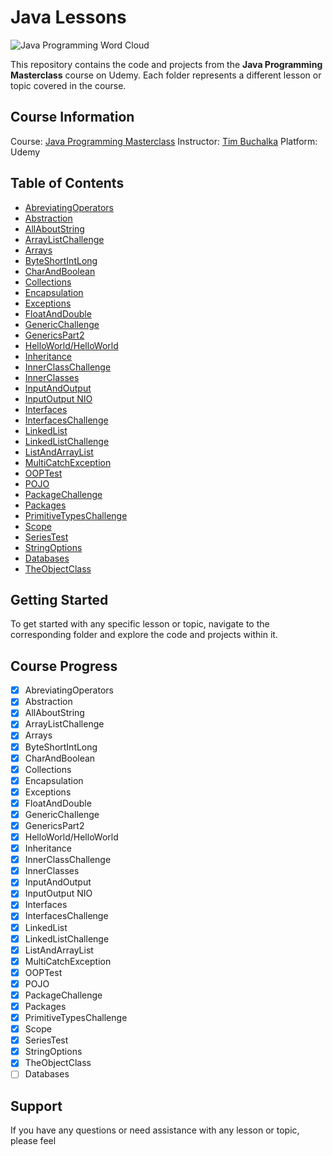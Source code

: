 # Java Lessons

![Java Programming Word Cloud](https://thumbs.dreamstime.com/z/java-programming-word-cloud-hand-sphere-concept-white-background-127724638.jpg)


This repository contains the code and projects from the **Java Programming Masterclass** course on Udemy. Each folder represents a different lesson or topic covered in the course.

## Course Information

Course: [Java Programming Masterclass](https://www.udemy.com/course/java-the-complete-java-developer-course/)
Instructor: [Tim Buchalka](https://www.udemy.com/user/timbuchalka/)
Platform: Udemy

## Table of Contents

- [AbreviatingOperators](./AbreviatingOperators)
- [Abstraction](./Abstraction)
- [AllAboutString](./AllAboutString)
- [ArrayListChallenge](./ArrayListChallenge)
- [Arrays](./Arrays)
- [ByteShortIntLong](./ByteShortIntLong)
- [CharAndBoolean](./CharAndBoolean)
- [Collections](./Collections)
- [Encapsulation](./Encapsulation)
- [Exceptions](./Exceptions)
- [FloatAndDouble](./FloatAndDouble)
- [GenericChallenge](./GenericChallenge)
- [GenericsPart2](./GenericsPart2)
- [HelloWorld/HelloWorld](./HelloWorld/HelloWorld)
- [Inheritance](./Inheritance)
- [InnerClassChallenge](./InnerClassChallenge)
- [InnerClasses](./InnerClasses)
- [InputAndOutput](./InputAndOutput)
- [InputOutput NIO](./InputOutput%20NIO)
- [Interfaces](./Interfaces)
- [InterfacesChallenge](./InterfacesChallenge)
- [LinkedList](./LinkedList)
- [LinkedListChallenge](./LinkedListChallenge)
- [ListAndArrayList](./ListAndArrayList)
- [MultiCatchException](./MultiCatchException)
- [OOPTest](./OOPTest)
- [POJO](./POJO)
- [PackageChallenge](./PackageChallenge)
- [Packages](./Packages)
- [PrimitiveTypesChallenge](./PrimitiveTypesChallenge)
- [Scope](./Scope)
- [SeriesTest](./SeriesTest)
- [StringOptions](./StringOptions)
- [Databases](./Databases)
- [TheObjectClass](./TheObjectClass)

## Getting Started

To get started with any specific lesson or topic, navigate to the corresponding folder and explore the code and projects within it.

## Course Progress
- [x] AbreviatingOperators
- [x] Abstraction
- [x] AllAboutString
- [x] ArrayListChallenge
- [x] Arrays
- [x] ByteShortIntLong
- [x] CharAndBoolean
- [x] Collections
- [x] Encapsulation
- [x] Exceptions
- [x] FloatAndDouble
- [x] GenericChallenge
- [x] GenericsPart2
- [x] HelloWorld/HelloWorld
- [x] Inheritance
- [x] InnerClassChallenge
- [x] InnerClasses
- [x] InputAndOutput
- [x] InputOutput NIO
- [x] Interfaces
- [x] InterfacesChallenge
- [x] LinkedList
- [x] LinkedListChallenge
- [x] ListAndArrayList
- [x] MultiCatchException
- [x] OOPTest
- [x] POJO
- [x] PackageChallenge
- [x] Packages
- [x] PrimitiveTypesChallenge
- [x] Scope
- [x] SeriesTest
- [x] StringOptions
- [x] TheObjectClass
- [ ] Databases

## Support

If you have any questions or need assistance with any lesson or topic, please feel

